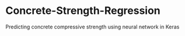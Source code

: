 # Concrete-Strength-Regression
Predicting concrete compressive strength using neural network in Keras
